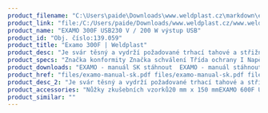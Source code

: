 ```yaml
---
product_filename: "C:\Users\paide\Downloads\www.weldplast.cz\markdown\examo-300f.md"
product_link: "file:/C:/Users/paide/Downloads/www.weldplast.cz/www.weldplast.cz/examo-300f"
product_name: "EXAMO 300F USB230 V / 200 W výstup USB"
product_id: "Obj. číslo:139.059"
product_title: "Examo 300F | Weldplast"
product_desc: "Je svár těsný a vydrží požadované trhací tahové a střižné namáhání? Odpovědi poskytne zkušební zařízení Leister EXAMO přímo na staveništi – snadno rychle a spolehlivě.Mobilní verze navržená pro práci přímo na staveništíchPraktický výkonný lehkýDigitální displej zobrazuje tažnost maximální sílu odporu a tržnou sílu materiálu rychlost a polohu testování.Volitelně pro geotextilie"
product_specs: "Značka konformity Značka schválení Třída ochrany I NapětíV~230 PříkonW200 FrekvenceHz50 / 60 Rozměry (D x Š x V)mm750 x 270 x 190 (box: 1050 x 270 x 190) Hmotnostkg14 USB paměťAno Tloušťka vzorkummmax. 7 Šířka vzorkummmax. 40 (volitelně 60) Rozsahmm300 Rozevření čelistímm5 - 300 Rychlost testovánímm/min10 - 300 Snímač sílyAno Tahové zatíženíN4000"
product_downloads: "EXAMO - manuál SK stáhnout  EXAMO - manuál stáhnout  EXAMO - produktový list stáhnout"
product_href: "files/examo-manual-sk.pdf files/examo-manual-sk.pdf files/examo-manual-cz.pdf files/examo-manual-cz.pdf files/examo-usb-produktovy-list-leister.pdf files/examo-usb-produktovy-list-leister.pdf"
product_desc_2: "Je svár těsný a vydrží požadované trhací tahové a střižné namáhání? Odpovědi poskytne zkušební zařízení Leister EXAMO přímo na staveništi – snadno rychle a spolehlivě.Mobilní verze navržená pro práci přímo na staveništíchPraktický výkonný lehkýDigitální displej zobrazuje tažnost maximální sílu odporu a tržnou sílu materiálu rychlost a polohu testování.Volitelně pro geotextilie"
product_accessories: "Nůžky zkušebních vzorků20 mm x 150 mmEXAMO 600F USB230 V / 200 W výstup USB"
product_similar: ""
---
```

